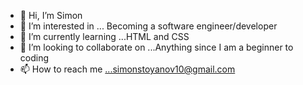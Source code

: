 - 👋 Hi, I’m Simon
- 👀 I’m interested in ... Becoming a software engineer/developer
- 🌱 I’m currently learning ...HTML and CSS
- 💞️ I’m looking to collaborate on ...Anything since I am a beginner to coding 
- 📫 How to reach me ...simonstoyanov10@gmail.com


